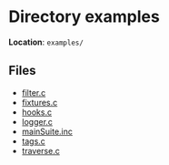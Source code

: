 <a id="dir_d28a4824dc47e487b107a5db32ef43c4"></a>
# Directory examples

**Location**: `examples/`





## Files

* [filter.c](filter_8c.md#filter_8c)
* [fixtures.c](fixtures_8c.md#fixtures_8c)
* [hooks.c](hooks_8c.md#hooks_8c)
* [logger.c](logger_8c.md#logger_8c)
* [mainSuite.inc](main_suite_8inc.md#main_suite_8inc)
* [tags.c](tags_8c.md#tags_8c)
* [traverse.c](traverse_8c.md#traverse_8c)

[C++]: https://img.shields.io/badge/language-C%2B%2B-blue (C++)
[public]: https://img.shields.io/badge/-public-brightgreen (public)
[Markdown]: https://img.shields.io/badge/language-Markdown-blue (Markdown)
[private]: https://img.shields.io/badge/-private-red (private)
[static]: https://img.shields.io/badge/-static-lightgrey (static)